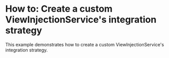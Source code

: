 # How to: Create a custom ViewInjectionService's integration strategy


This example demonstrates how to create a custom ViewInjectionService's integration strategy.

<br/>



